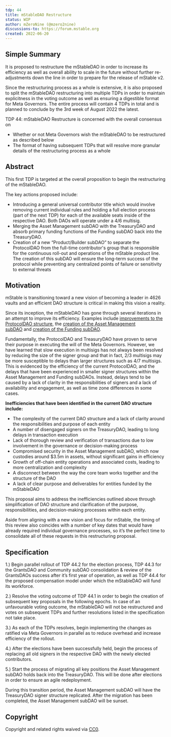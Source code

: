 ```yaml
---
tdp: 44
title: mStableDAO Restructure
status: WIP
author: mZeroNine (@mzero2nine)
discussions-to: https://forum.mstable.org
created: 2022-06-20
---
```


## Simple Summary

It is proposed to restructure the mStableDAO in order to increase its efficiency as well as overall ability to scale in the future without further re-adjustments down the line in order to prepare for the release of mStable v2. 

Since the restructuring process as a whole is extensive, it is also proposed to split the mStableDAO restructuring into multiple TDPs in order to maintain explicitness in the voting outcome as well as ensuring a digestible format for Meta Governors. The entire process will contain 4 TDPs in total and is planned to conclude by the 3rd week of August 2022 the latest.

TDP 44: mStableDAO Restructure is concerned with the overall consensus on

- Whether or not Meta Governors wish the mStableDAO to be restructured as described below
- The format of having subsequent TDPs that will resolve more granular details of the restructuring process as a whole

## Abstract

This first TDP is targeted at the overall proposition to begin the restructuring of the mStableDAO. 

The key actions proposed include:

- Introducing a general universal contributor title which would involve removing current individual rules and holding a full election process (part of the next TDP) for each of the available seats inside of the respective DAO. Both DAOs will operate under a 4/6 multisig.
- Merging the Asset Management subDAO with the TreasuryDAO and absorb primary funding functions of the Funding subDAO back into the TreasuryDAO.
- Creation of a new “Product/Builder subDAO” to separate the ProtocolDAO from the full-time contributor's group that is responsible for the continuous roll-out and operations of the mStable product line. The creation of this subDAO will ensure the long-term success of the protocol while preventing any centralized points of failure or sensitivity to external threats

## Motivation

mStable is transitioning toward a new vision of becoming a leader in 4626 vaults and an efficient DAO structure is critical in making this vision a reality.

Since its inception, the mStableDAO has gone through several iterations in an attempt to improve its efficiency. Examples include [improvements to the ProtocolDAO structure](https://forum.mstable.org/t/mstable-protocoldao-migration-and-upgrade/352), the [creation of the Asset Management subDAO](https://forum.mstable.org/t/proposal-creation-initial-funding-of-the-mstabledao-asset-management-subdao/568) and [creation of the Funding subDAO](https://forum.mstable.org/t/future-funding-of-mstable/543).

Fundamentally, the ProtocolDAO and TreasuryDAO have proven to serve their purpose in executing the will of the Meta Governors. However, we have learned that slow execution in multisigs has not always been resolved by reducing the size of the signer group and that in fact, 2/3 multisigs may be more susceptible to delays than larger structures such as 4/7 multisigs. This is evidenced by the efficiency of the current ProtocolDAO, and the delays that have been experienced in smaller signer structures within the Asset Management and Funding subDAOs. Instead, delays tend to be caused by a lack of clarity in the responsibilities of signers and a lack of availability and engagement, as well as time zone differences in some cases.

**Inefficiencies that have been identified in the current DAO structure include:**

- The complexity of the current DAO structure and a lack of clarity around the responsibilities and purpose of each entity
- A number of disengaged signers on the TreasuryDAO, leading to long delays in transaction execution
- Lack of thorough review and verification of transactions due to low involvement in the governance or decision-making process
- Compromised security in the Asset Management subDAO, which now custodies around $3.5m in assets, without significant gains in efficiency
- Growth of off-chain entity operations and associated costs, leading to more centralization and complexity
- A disconnect between the way the core team works together and the structure of the DAO
- A lack of clear purpose and deliverables for entities funded by the mStableDAO

This proposal aims to address the inefficiencies outlined above through simplification of DAO structure and clarification of the purpose, responsibilities, and decision-making processes within each entity.

Aside from aligning with a new vision and focus for mStable, the timing of this review also coincides with a number of key dates that would have already required individual governance processes, so it’s the perfect time to consolidate all of these requests in this restructuring proposal.

## Specification

1.) Begin parallel rollout of TDP 44.2 for the election process, TDP 44.3 for the GrantsDAO and Community subDAO consolidation & review of the GrantsDAOs success after it’s first year of operation, as well as TDP 44.4 for the proposed compensation model under which the mStableDAO will fund its workforce.

2.) Resolve the voting outcome of TDP 44.1 in order to begin the creation of subsequent key proposals in the following epochs. In case of an unfavourable voting outcome, the mStableDAO will not be restructured and votes on subsequent TDPs and further resolutions listed in the specification not take place. 

3.) As each of the TDPs resolves, begin implementing the changes as ratified via Meta Governors in parallel as to reduce overhead and increase efficiency of the rollout.

4.) After the elections have been successfully held, begin the process of replacing all old signers in the respective DAO with the newly elected contributors.

5.) Start the process of migrating all key positions the Asset Management subDAO holds back into the TreasuryDAO. This will be done after elections in order to ensure an agile redeployment.

During this transition period, the Asset Management subDAO will have the TreasuryDAO signer structure replicated. After the migration has been completed, the Asset Management subDAO will be sunset.

## Copyright

Copyright and related rights waived via [CC0](https://creativecommons.org/publicdomain/zero/1.0/).